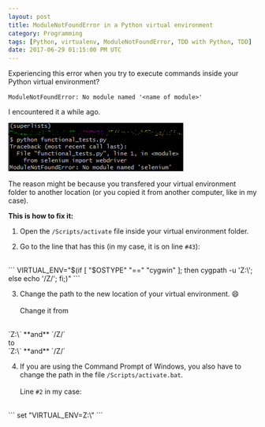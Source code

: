 ```yaml
---
layout: post
title: ModuleNotFoundError in a Python virtual environment
category: Programming
tags: [Python, virtualenv, ModuleNotFoundError, TDD with Python, TDD]
date: 2017-06-29 01:15:00 PM UTC
---
```


<!-- June 29, 2017 09:15:00 PM Philippine Time -->

Experiencing this error when you try to execute commands inside your Python virtual environment?

```
ModuleNotFoundError: No module named '<name of module>'
```

<!--more-->


I encountered it a while ago.

![python-ModuleNotFoundError.png](/images/2017/python-ModuleNotFoundError.png)

The reason might be because you transfered your virtual environment folder to another location (or you copied it from another computer, like in my case).

**This is how to fix it:**

1. Open the `/Scripts/activate` file inside your virtual environment folder.

2. Go to the line that has this (in my case, it is on line `#43`):
<br />
```
VIRTUAL_ENV="$(if [ "$OSTYPE" "==" "cygwin" ]; then cygpath -u 'Z:\<your NEW folder>'; else echo '/Z/<your NEW folder>'; fi;)"
```

3. Change the path to the new location of your virtual environment. :smile:
<br /> <br />
Change it from 
<br />
`Z:\<your OLD folder>` **and** `/Z/<your OLD folder>`
<br />
to 
<br />
`Z:\<your NEW folder>` **and** `/Z/<your NEW folder>`

4. If you are using the Command Prompt of Windows, you also have to change the path in the file `/Scripts/activate.bat`.
<br /><br />
Line `#2` in my case:
<br />
```
set "VIRTUAL_ENV=Z:\<folder>"
```